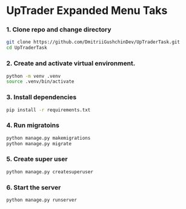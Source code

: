 # UpTrader Expanded Menu Taks
### 1. Clone repo and change directory 

```bash
git clone https://github.com/DmitriiGushchinDev/UpTraderTask.git
cd UpTraderTask
```
### 2. Create and activate virtual environment.
```bash
python -m venv .venv
source .venv/bin/activate
```
### 3. Install dependencies
```bash
pip install -r requirements.txt
```
### 4. Run migratoins
```bash
python manage.py makemigrations
python manage.py migrate
```
### 5. Create super user
```bash
python manage.py createsuperuser
```
### 6. Start the server
```bash
python manage.py runserver
```
